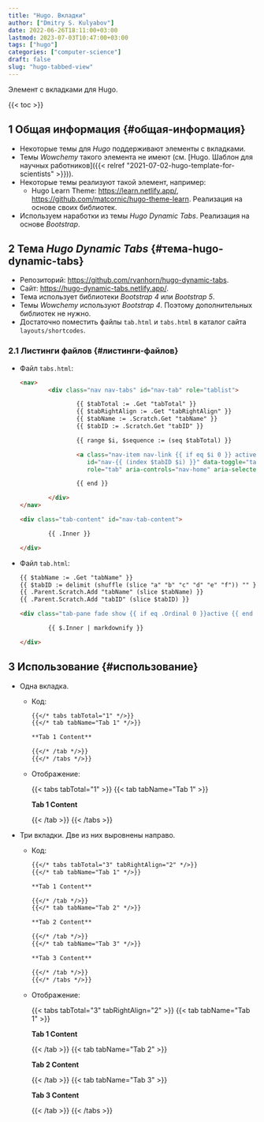 ```yaml
---
title: "Hugo. Вкладки"
author: ["Dmitry S. Kulyabov"]
date: 2022-06-26T18:11:00+03:00
lastmod: 2023-07-03T10:47:00+03:00
tags: ["hugo"]
categories: ["computer-science"]
draft: false
slug: "hugo-tabbed-view"
---
```


Элемент с вкладками для Hugo.

<!--more-->

{{< toc >}}


## <span class="section-num">1</span> Общая информация {#общая-информация}

-   Некоторые темы для _Hugo_ поддерживают элементы с вкладками.
-   Темы _Wowchemy_ такого элемента не имеют (см. [Hugo. Шаблон для научных работников]({{< relref "2021-07-02-hugo-template-for-scientists" >}})).
-   Некоторые темы реализуют такой элемент, например:
    -   Hugo Learn Theme: <https://learn.netlify.app/>, <https://github.com/matcornic/hugo-theme-learn>. Реализация на основе своих библиотек.
-   Используем наработки из темы _Hugo Dynamic Tabs_. Реализация на основе _Bootstrap_.


## <span class="section-num">2</span> Тема _Hugo Dynamic Tabs_ {#тема-hugo-dynamic-tabs}

-   Репозиторий: <https://github.com/rvanhorn/hugo-dynamic-tabs>.
-   Сайт: <https://hugo-dynamic-tabs.netlify.app/>.
-   Тема использует библиотеки _Bootstrap 4_ или _Bootstrap 5_.
-   Темы _Wowchemy_ используют _Bootstrap 4_. Поэтому дополнительных библиотек не нужно.
-   Достаточно поместить файлы `tab.html` и `tabs.html` в каталог сайта `layouts/shortcodes`.


### <span class="section-num">2.1</span> Листинги файлов {#листинги-файлов}

-   Файл `tabs.html`:
    ```html
    <nav>
            <div class="nav nav-tabs" id="nav-tab" role="tablist">

                    {{ $tabTotal := .Get "tabTotal" }}
                    {{ $tabRightAlign := .Get "tabRightAlign" }}
                    {{ $tabName := .Scratch.Get "tabName" }}
                    {{ $tabID := .Scratch.Get "tabID" }}

                    {{ range $i, $sequence := (seq $tabTotal) }}

                    <a class="nav-item nav-link {{ if eq $i 0 }} active {{ end }}{{ if in $tabRightAlign (add 1 $i) }} ml-auto {{ end }}"
                       id="nav-{{ (index $tabID $i) }}" data-toggle="tab" href="#{{ (index $tabID $i) }}"
                       role="tab" aria-controls="nav-home" aria-selected="true">{{ (replaceRE "(\\s)" "" (index $tabName $i)) }}</a>

                    {{ end }}

            </div>
    </nav>

    <div class="tab-content" id="nav-tab-content">

            {{ .Inner }}

    </div>
    ```

-   Файл `tab.html`:
    ```html
    {{ $tabName := .Get "tabName" }}
    {{ $tabID := delimit (shuffle (slice "a" "b" "c" "d" "e" "f")) "" }}
    {{ .Parent.Scratch.Add "tabName" (slice $tabName) }}
    {{ .Parent.Scratch.Add "tabID" (slice $tabID) }}

    <div class="tab-pane fade show {{ if eq .Ordinal 0 }}active {{ end }}" id="{{ $tabID }}" role="tabpanel" aria-labelledby="nav-1">

            {{ $.Inner | markdownify }}

    </div>
    ```


## <span class="section-num">3</span> Использование {#использование}

-   Одна вкладка.
    -   Код:
        ```markdown
        {{</* tabs tabTotal="1" */>}}
        {{</* tab tabName="Tab 1" */>}}

        **Tab 1 Content**

        {{</* /tab */>}}
        {{</* /tabs */>}}
        ```
    -   Отображение:

        {{< tabs tabTotal="1" >}}
        {{< tab tabName="Tab 1" >}}

        **Tab 1 Content**

        {{< /tab >}}
        {{< /tabs >}}
-   Три вкладки. Две из них выровнены направо.
    -   Код:
        ```markdown
        {{</* tabs tabTotal="3" tabRightAlign="2" */>}}
        {{</* tab tabName="Tab 1" */>}}

        **Tab 1 Content**

        {{</* /tab */>}}
        {{</* tab tabName="Tab 2" */>}}

        **Tab 2 Content**

        {{</* /tab */>}}
        {{</* tab tabName="Tab 3" */>}}

        **Tab 3 Content**

        {{</* /tab */>}}
        {{</* /tabs */>}}
        ```
    -   Отображение:

        {{< tabs tabTotal="3" tabRightAlign="2" >}}
        {{< tab tabName="Tab 1" >}}

        **Tab 1 Content**

        {{< /tab >}}
        {{< tab tabName="Tab 2" >}}

        **Tab 2 Content**

        {{< /tab >}}
        {{< tab tabName="Tab 3" >}}

        **Tab 3 Content**

        {{< /tab >}}
        {{< /tabs >}}
